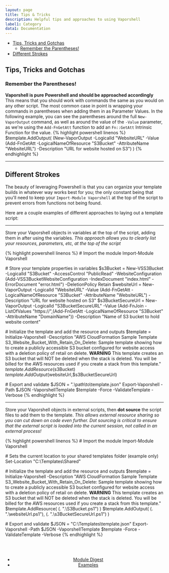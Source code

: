 ```yaml
---
layout: page 
title: Tips & Tricks
description: Helpful tips and approaches to using Vaporshell
label1: Category
data1: Documentation
---
```


<!-- TOC -->

- [Tips, Tricks and Gotchas](#tips-tricks-and-gotchas)
    - [Remember the Parentheses!](#remember-the-parentheses)
- [Different Strokes](#different-strokes)

<!-- /TOC -->

## Tips, Tricks and Gotchas

### Remember the Parentheses!

**Vaporshell is pure Powershell and should be approached accordingly**  
This means that you should work with commands the same as you would on any other script. The most common case in point is wrapping your commands in parentheses when adding them in as Parameter Values. In the following example, you can see the parentheses around the full `New-VaporOutput` command, as well as around the value of the `-Value` parameter, as we're using the `Add-FnGetAtt` function to add an `Fn::GetAtt` Intrinsic Function for the value.
{% highlight powershell linenos %}
$template.AddOutput(  (New-VaporOutput -LogicalId "WebsiteURL" -Value (Add-FnGetAtt -LogicalNameOfResource "S3Bucket" -AttributeName "WebsiteURL") -Description "URL for website hosted on S3")  )
{% endhighlight %}


***

## Different Strokes

The beauty of leveraging Powershell is that you can organize your template builds in whatever way works best for you; the only constant being that you'll need to keep your `Import-Module Vaporshell` at the top of the script to prevent errors from functions not being found. 

Here are a couple examples of different approaches to laying out a template script:

***

Store your Vaporshell objects in variables at the top of the script, adding them in after using the variables.
_This approach allows you to clearly list your resources, parameters, etc, at the top of the script_

{% highlight powershell linenos %}
\# Import the module
Import-Module Vaporshell

\# Store your template properties in variables
$s3Bucket = New-VSS3Bucket -LogicalId "S3Bucket" -AccessControl "PublicRead" -WebsiteConfiguration (Add-VSS3BucketWebsiteConfiguration -IndexDocument "index.html" -ErrorDocument "error.html") -DeletionPolicy Retain
$websiteUrl = New-VaporOutput -LogicalId "WebsiteURL" -Value (Add-FnGetAtt -LogicalNameOfResource "S3Bucket" -AttributeName "WebsiteURL") -Description "URL for website hosted on S3"
$s3BucketSecureUrl = New-VaporOutput -LogicalId "S3BucketSecureURL" -Value (Add-FnJoin -ListOfValues "https://",(Add-FnGetAtt -LogicalNameOfResource "S3Bucket" -AttributeName "DomainName")) -Description "Name of S3 bucket to hold website content"

\# Initialize the template and add the resource and outputs
$template = Initialize-Vaporshell -Description "AWS CloudFormation Sample Template S3_Website_Bucket_With_Retain_On_Delete: Sample template showing how to create a publicly accessible S3 bucket configured for website access with a deletion policy of retail on delete. **WARNING** This template creates an S3 bucket that will NOT be deleted when the stack is deleted. You will be billed for the AWS resources used if you create a stack from this template."
$template.AddResource($s3Bucket)
$template.AddOutput($websiteUrl,$s3BucketSecureUrl)

\# Export and validate
$JSON = ".\path\to\template.json"
Export-Vaporshell -Path $JSON -VaporshellTemplate $template -Force -ValidateTemplate -Verbose
{% endhighlight %}

***

Store your Vaporshell objects in external scripts, then **dot source** the script files to add them to the template.
_This allows external resource sharing so you can cut down on code even further. Dot sourcing is critical to ensure that the external script is loaded into the current session, not called in an external process!_

{% highlight powershell linenos %}
\# Import the module
Import-Module Vaporshell

\# Sets the current location to your shared templates folder (example only)
Set-Location "C:\Templates\Shared"

\# Initialize the template and add the resource and outputs
$template = Initialize-Vaporshell -Description "AWS CloudFormation Sample Template S3_Website_Bucket_With_Retain_On_Delete: Sample template showing how to create a publicly accessible S3 bucket configured for website access with a deletion policy of retail on delete. **WARNING** This template creates an S3 bucket that will NOT be deleted when the stack is deleted. You will be billed for the AWS resources used if you create a stack from this template."
$template.AddResource( (. ".\S3Bucket.ps1") )
$template.AddOutput( (. ".\websiteUrl.ps1"), (. ".\s3BucketSecureUrl.ps1") )

\# Export and validate
$JSON = "C:\Templates\template.json"
Export-Vaporshell -Path $JSON -VaporshellTemplate $template -Force -ValidateTemplate -Verbose
{% endhighlight %}



<br />
<br />
<center>
    <ul class="actions">
        <li><a href="{{ "/docs/digest" | prepend: site.url }}" class="button fit"><i class="fa fa-chevron-left"></i> Module Digest</a></li>
        <li><a href="{{ "/docs/examples" | prepend: site.url }}" class="button special fit"><i class="fa fa-chevron-right"></i> Examples</a></li>
    </ul>
</center>